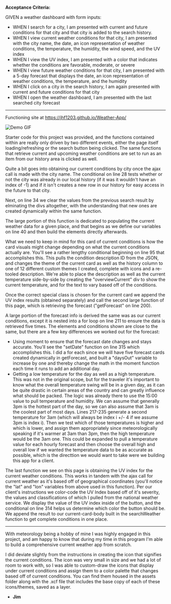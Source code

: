**Acceptance Criteria:**

GIVEN a weather dashboard with form inputs:

- WHEN I search for a city, I am presented with current and future conditions for that city and that city is added to the search history.
- WHEN I view current weather conditions for that city, I am presented with the city name, the date, an icon representation of weather conditions, the temperature, the humidity, the wind speed, and the UV index
- WHEN I view the UV index, I am presented with a color that indicates whether the conditions are favorable, moderate, or severe
- WHEN I view future weather conditions for that city, I am presented with a 5-day forecast that displays the date, an icon representation of weather conditions, the temperature, and the humidity
- WHEN I click on a city in the search history, I am again presented with current and future conditions for that city
- WHEN I open the weather dashboard, I am presented with the last searched city forecast

__________________________________________________

Functioning site at https://jhf1203.github.io/Weather-App/

![Demo GIF](./assets/weather-app-demo.gif)

Starter code for this project was provided, and the functions contained within are really only driven by two different events, either the page itself loading/refreshing or the search button being clicked.  The same functions that retrieve current and upcoming weather conditions are set to run as an item from our history area is clicked as well.  

Quite a bit goes into obtaining our current conditions by city once the ajax call is made with the city name.  The conditional on line 28 tests whether or not the city was already in our local history (if it was it wouldn't have an index of -1) and if it isn't creates a new row in our history for easy access in the future to that city.  

Next, on line 34 we clear the values from the previous search result by elminating the divs altogether, with the understanding that new ones are created dynamically within the same function.  

The large portion of this function is dedicated to populating the current weather data for a given place, and that begins as we define our variables on line 40 and then build the elements directly afterwards.  

What we need to keep in mind for this card of current conditions is how the card visuals might change depending on what the current conditions actually are.  You'll see a rather lengthy conditional beginning on line 95 that accomplishes this.  This pulls the condition description ID from the JSON, and changes the theme of the current card as well as the history column to one of 12 different custom themes I created, complete with icons and a re-tooled description.  We're able to place the description as well as the current temperature side-by-side by creating the "overviewCurrent" div to show the current temperature, and for the text to vary based off of the conditions.  

Once the correct special class is chosen for the current card we append the UV index results (obtained separately) and call the second large function of this page, which is retrieving the forecast ("getForecast" on line 200). 

A large portion of the forecast info is derived the same was as our current conditions, except it is nested into a for loop on line 211 to ensure the data is retrieved five times.  The elements and conditions shown are close to the same, but there are a few key differences we worked out for the forecast:
- Using moment to ensure that the forecast date changes and stays accurate.  You'll see the "setDate" function on line 315 which accomplishes this.  I did a for each since we will have five forecast cards created dynamically in getForecast, and built a "daysOut" variable to increase by one and thereby change the math in the moment function each time it runs to add an additional day.  
- Getting a low temperature for the day as well as a high temperature.  This was not in the original scope, but for the traveler it's important to know what the overall temperature swing will be in a given day, as it can be quite drastic in certain areas of the country and can greatly influence what should be packed.  The logic was already there to use the 15:00 value to pull temperature and humidity.  We can assume that generally 3pm is the hottest part of the day, so we can also assume that 3am is the coolest part of most days.  Lines 217-235 generate a second temperature for 3am (which will always be index i +/- 4 if we assume 3pm is index i).  Then we test which of those temperatures is higher and which is lower, and assign them appropriately since meteorologically speaking if it's warmer at 3am than 3pm, then the high temperature would be the 3am one.  This could be expanded to pull a temperature value for each hourly forecast and then choose the overall high and overall low if we wanted the temperature data to be as accurate as possible, which is the directtion we would want to take were we building this app for a client.

The last function we see on this page is obtaining the UV index for the current weather conditions.  This works in tandem with the ajax call for current weather as it's based off of geographical coordinates (you'll notice the "lat" and "lon" variables from above used in this function).  Per our client's instructions we color-code the UV Index based off of it's severity, the values and classifications of which I pulled from the national weather service.  We display the value of the UV index inside of the button, and the conditional on line 314 helps us determine which color the button should be.  We append the result to our current-card-body built in the searchWeather function to get complete conditions in one place.

__________________________________________________

With meteorology being a hobby of mine I was highly engaged in this project, and am happy to know that during my time in this program I'm able to build a comprehensive current weather app from scratch.  

I did deviate slightly from the instructions in creating the icon that signifies the current conditions.  The icon was very small in size and we had a lot of room to work with, so I was able to custom-draw the icons that display under current conditions and assign them to a color palette that changes based off of current conditions.  You can find them housed in the assets folder along with the .xcf file that includes the base copy of each of these icons/themes, saved as a layer.  

- **Jim**






